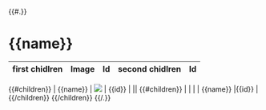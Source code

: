 {{#.}}
# {{name}}
|  first chidlren | Image | Id| second chidlren |Id|
| --- | --- | --- | --- |----|
{{#children}}
| {{name}}  | <img src='./{{parent}}/jpg/{{filename}}'> | {{id}} | ||
{{#children}}
|           |                                           |         | {{name}} |{{id}} |
{{/children}}
{{/children}}
{{/.}}